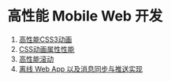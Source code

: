 高性能 Mobile Web 开发
====

1. [高性能CSS3动画](./high-performance-css3-animation.md)
2. [CSS动画属性性能](./css-property-animation-performance.md)
3. [高性能滚动](https://github.com/WICG/EventListenerOptions/blob/gh-pages/explainer.md)
4. [离线 Web App 以及消息同步与推送实现](https://developers.google.com/web/fundamentals/getting-started/primers/service-workers)
